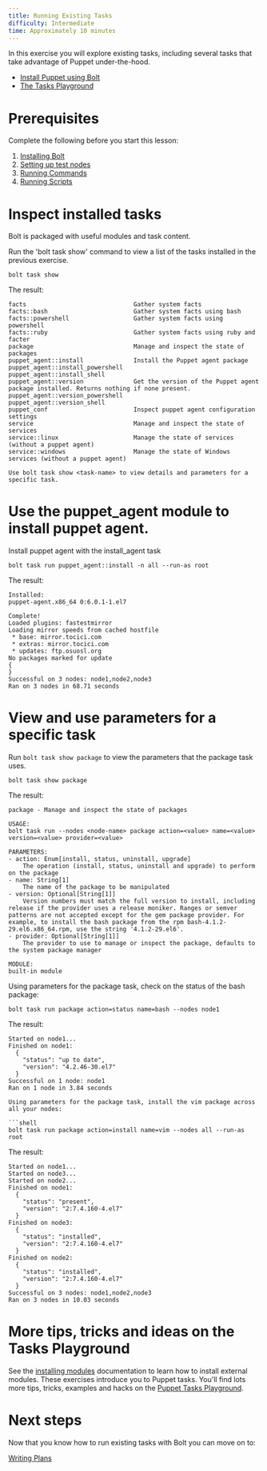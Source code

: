 ```yaml
---
title: Running Existing Tasks
difficulty: Intermediate
time: Approximately 10 minutes
---
```


In this exercise you will explore existing tasks, including several tasks that take advantage of Puppet under-the-hood.

- [Install Puppet using Bolt](#install-puppet-using-bolt)
- [The Tasks Playground](#more-tips-tricks-and-ideas-on-the-tasks-playground)

# Prerequisites
Complete the following before you start this lesson:

1. [Installing Bolt](../01-installing-bolt)
1. [Setting up test nodes](../02-acquiring-nodes)
1. [Running Commands](../03-running-commands)
1. [Running Scripts](../04-running-scripts)

# Inspect installed tasks

Bolt is packaged with useful modules and task content.

Run the 'bolt task show' command to view a list of the tasks installed in the previous exercise.

```shell
bolt task show
```

The result:

```plain
facts                              Gather system facts
facts::bash                        Gather system facts using bash
facts::powershell                  Gather system facts using powershell
facts::ruby                        Gather system facts using ruby and facter
package                            Manage and inspect the state of packages
puppet_agent::install              Install the Puppet agent package
puppet_agent::install_powershell
puppet_agent::install_shell
puppet_agent::version              Get the version of the Puppet agent package installed. Returns nothing if none present.
puppet_agent::version_powershell
puppet_agent::version_shell
puppet_conf                        Inspect puppet agent configuration settings
service                            Manage and inspect the state of services
service::linux                     Manage the state of services (without a puppet agent)
service::windows                   Manage the state of Windows services (without a puppet agent)

Use bolt task show <task-name> to view details and parameters for a specific task.
```

# Use the puppet_agent module to install puppet agent. 

Install puppet agent with the install_agent task

``` shell
bolt task run puppet_agent::install -n all --run-as root
```

The result:

```
Installed:
puppet-agent.x86_64 0:6.0.1-1.el7                                             
 
Complete!
Loaded plugins: fastestmirror
Loading mirror speeds from cached hostfile
 * base: mirror.tocici.com
 * extras: mirror.tocici.com
 * updates: ftp.osuosl.org
No packages marked for update
{
}
Successful on 3 nodes: node1,node2,node3
Ran on 3 nodes in 68.71 seconds
```

# View and use parameters for a specific task

Run `bolt task show package` to view the parameters that the package task uses. 

```shell
bolt task show package
```

The result:

```plain
package - Manage and inspect the state of packages

USAGE:
bolt task run --nodes <node-name> package action=<value> name=<value> version=<value> provider=<value>

PARAMETERS:
- action: Enum[install, status, uninstall, upgrade]
    The operation (install, status, uninstall and upgrade) to perform on the package
- name: String[1]
    The name of the package to be manipulated
- version: Optional[String[1]]
    Version numbers must match the full version to install, including release if the provider uses a release moniker. Ranges or semver patterns are not accepted except for the gem package provider. For example, to install the bash package from the rpm bash-4.1.2-29.el6.x86_64.rpm, use the string '4.1.2-29.el6'.
- provider: Optional[String[1]]
    The provider to use to manage or inspect the package, defaults to the system package manager

MODULE:
built-in module
```

Using parameters for the package task, check on the status of the bash package:

```shell
bolt task run package action=status name=bash --nodes node1
```

The result:

```    
Started on node1...
Finished on node1:
  {
    "status": "up to date",
    "version": "4.2.46-30.el7"
  }
Successful on 1 node: node1
Ran on 1 node in 3.84 seconds

Using parameters for the package task, install the vim package across all your nodes:

```shell
bolt task run package action=install name=vim --nodes all --run-as root
```

The result:

```
Started on node1...
Started on node3...
Started on node2...
Finished on node1:
  {
    "status": "present",
    "version": "2:7.4.160-4.el7"
  }
Finished on node3:
  {
    "status": "installed",
    "version": "2:7.4.160-4.el7"
  }
Finished on node2:
  {
    "status": "installed",
    "version": "2:7.4.160-4.el7"
  }
Successful on 3 nodes: node1,node2,node3
Ran on 3 nodes in 10.03 seconds
```

# More tips, tricks and ideas on the Tasks Playground

See the [installing modules](https://puppet.com/docs/bolt/latest/bolt_installing_modules.html) documentation to learn how to install external modules. 
These exercises introduce you to Puppet tasks. You'll find lots more tips, tricks, examples and hacks on the [Puppet Tasks Playground](https://github.com/puppetlabs/tasks-playground).

# Next steps

Now that you know how to run existing tasks with Bolt you can move on to:

[Writing Plans](../07-writing-plans)
